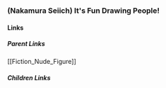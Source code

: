 ### (Nakamura Seiich) It's Fun Drawing People!
#### Links
##### Parent Links
[[Fiction_Nude_Figure]]
##### Children Links
